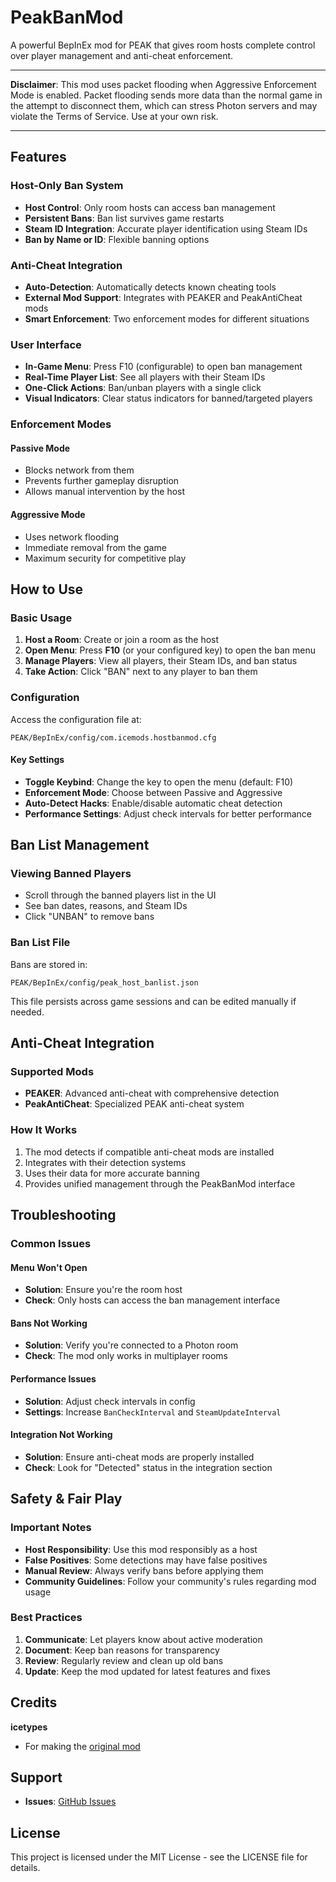 # PeakBanMod

A powerful BepInEx mod for PEAK that gives room hosts complete control over player management and anti-cheat enforcement.

---

**Disclaimer**: This mod uses packet flooding when Aggressive Enforcement Mode is enabled. Packet flooding sends more data than the normal game in the attempt to disconnect them, which can stress Photon servers and may violate the Terms of Service. Use at your own risk.

---
## Features

### Host-Only Ban System
- **Host Control**: Only room hosts can access ban management
- **Persistent Bans**: Ban list survives game restarts
- **Steam ID Integration**: Accurate player identification using Steam IDs
- **Ban by Name or ID**: Flexible banning options

### Anti-Cheat Integration
- **Auto-Detection**: Automatically detects known cheating tools
- **External Mod Support**: Integrates with PEAKER and PeakAntiCheat mods
- **Smart Enforcement**: Two enforcement modes for different situations

### User Interface
- **In-Game Menu**: Press F10 (configurable) to open ban management
- **Real-Time Player List**: See all players with their Steam IDs
- **One-Click Actions**: Ban/unban players with a single click
- **Visual Indicators**: Clear status indicators for banned/targeted players

### Enforcement Modes

#### Passive Mode
- Blocks network from them
- Prevents further gameplay disruption
- Allows manual intervention by the host

#### Aggressive Mode
- Uses network flooding
- Immediate removal from the game
- Maximum security for competitive play

## How to Use

### Basic Usage
1. **Host a Room**: Create or join a room as the host
2. **Open Menu**: Press **F10** (or your configured key) to open the ban menu
3. **Manage Players**: View all players, their Steam IDs, and ban status
4. **Take Action**: Click "BAN" next to any player to ban them

### Configuration

Access the configuration file at:
```
PEAK/BepInEx/config/com.icemods.hostbanmod.cfg
```

#### Key Settings
- **Toggle Keybind**: Change the key to open the menu (default: F10)
- **Enforcement Mode**: Choose between Passive and Aggressive
- **Auto-Detect Hacks**: Enable/disable automatic cheat detection
- **Performance Settings**: Adjust check intervals for better performance

## Ban List Management

### Viewing Banned Players
- Scroll through the banned players list in the UI
- See ban dates, reasons, and Steam IDs
- Click "UNBAN" to remove bans

### Ban List File
Bans are stored in:
```
PEAK/BepInEx/config/peak_host_banlist.json
```

This file persists across game sessions and can be edited manually if needed.

## Anti-Cheat Integration

### Supported Mods
- **PEAKER**: Advanced anti-cheat with comprehensive detection
- **PeakAntiCheat**: Specialized PEAK anti-cheat system

### How It Works
1. The mod detects if compatible anti-cheat mods are installed
2. Integrates with their detection systems
3. Uses their data for more accurate banning
4. Provides unified management through the PeakBanMod interface

## Troubleshooting

### Common Issues

#### Menu Won't Open
- **Solution**: Ensure you're the room host
- **Check**: Only hosts can access the ban management interface

#### Bans Not Working
- **Solution**: Verify you're connected to a Photon room
- **Check**: The mod only works in multiplayer rooms

#### Performance Issues
- **Solution**: Adjust check intervals in config
- **Settings**: Increase `BanCheckInterval` and `SteamUpdateInterval`

#### Integration Not Working
- **Solution**: Ensure anti-cheat mods are properly installed
- **Check**: Look for "Detected" status in the integration section

## Safety & Fair Play

### Important Notes
- **Host Responsibility**: Use this mod responsibly as a host
- **False Positives**: Some detections may have false positives
- **Manual Review**: Always verify bans before applying them
- **Community Guidelines**: Follow your community's rules regarding mod usage

### Best Practices
1. **Communicate**: Let players know about active moderation
2. **Document**: Keep ban reasons for transparency
3. **Review**: Regularly review and clean up old bans
4. **Update**: Keep the mod updated for latest features and fixes

## Credits

**icetypes**
- For making the [original mod](https://thunderstore.io/c/peak/p/IceMods/PeakBanMod/)

## Support

- **Issues**: [GitHub Issues](https://github.com/your-repo/PeakBanMod/issues)

## License

This project is licensed under the MIT License - see the LICENSE file for details.

